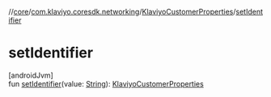 //[core](../../../index.md)/[com.klaviyo.coresdk.networking](../index.md)/[KlaviyoCustomerProperties](index.md)/[setIdentifier](set-identifier.md)

# setIdentifier

[androidJvm]\
fun [setIdentifier](set-identifier.md)(value: [String](https://kotlinlang.org/api/latest/jvm/stdlib/kotlin/-string/index.html)): [KlaviyoCustomerProperties](index.md)
